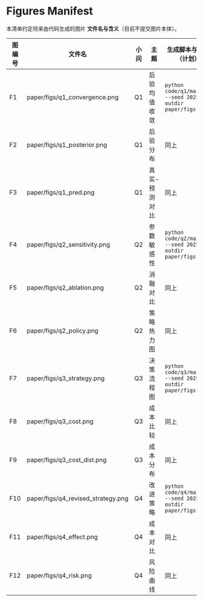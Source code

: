 # Figures Manifest

本清单约定将来由代码生成的图片 **文件名与含义**（目前不提交图片本体）。

| 图编号 | 文件名 | 小问 | 主题 | 生成脚本与命令（计划） |
| --- | --- | --- | --- | --- |
| F1 | paper/figs/q1_convergence.png | Q1 | 后验均值收敛 | `python code/q1/main.py --seed 2025 --outdir paper/figs` |
| F2 | paper/figs/q1_posterior.png | Q1 | 后验分布 | 同上 |
| F3 | paper/figs/q1_pred.png | Q1 | 真实-预测对比 | 同上 |
| F4 | paper/figs/q2_sensitivity.png | Q2 | 参数敏感性 | `python code/q2/main.py --seed 2025 --outdir paper/figs` |
| F5 | paper/figs/q2_ablation.png | Q2 | 消融对比 | 同上 |
| F6 | paper/figs/q2_policy.png | Q2 | 策略热力图 | 同上 |
| F7 | paper/figs/q3_strategy.png | Q3 | 决策流程图 | `python code/q3/main.py --seed 2025 --outdir paper/figs` |
| F8 | paper/figs/q3_cost.png | Q3 | 成本比较 | 同上 |
| F9 | paper/figs/q3_cost_dist.png | Q3 | 成本分布 | 同上 |
| F10 | paper/figs/q4_revised_strategy.png | Q4 | 改进策略 | `python code/q4/main.py --seed 2025 --outdir paper/figs` |
| F11 | paper/figs/q4_effect.png | Q4 | 成本对比 | 同上 |
| F12 | paper/figs/q4_risk.png | Q4 | 风险曲线 | 同上 |

